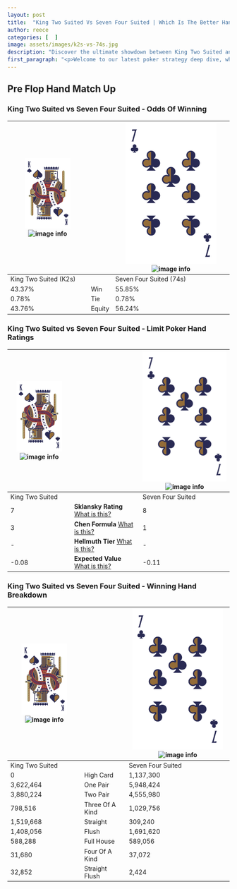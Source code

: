 ```yaml
---
layout: post
title:  "King Two Suited Vs Seven Four Suited | Which Is The Better Hand In Poker? A Complete Guide"
author: reece
categories: [  ]
image: assets/images/k2s-vs-74s.jpg
description: "Discover the ultimate showdown between King Two Suited and Seven Four Suited in poker! Uncover the odds, strategies, and scenarios where one hand triumphs over the other. Get ready to up your poker game with this thrilling analysis."
first_paragraph: "<p>Welcome to our latest poker strategy deep dive, where we're pitting two distinct hands against each other in a high-stakes showdown: King Two Suited vs Seven Four Suited.</p><p>In the dynamic world of poker, every decision counts, and knowing which hand holds the upper hand is key to your success at the table.</p><p>In this article, we'll dissect these two hands, explore the scenarios where one dominates the other, and equip you with the knowledge to make strategic choices that can tip the odds in your favor.</p><p>Get ready to unravel the intriguing dynamics of these poker hands and elevate your game to new heights.</p>"
---
```




[comment]: # (sp0)

## Pre Flop Hand Match Up

<div class="table hand-ratings" markdown="1"> 



### King Two Suited vs Seven Four Suited - Odds Of Winning


    
| ![image info](assets/images/hand1/K.png) ![image info](assets/images/hand1/2s.png) |  | ![image info](assets/images/hand2/7.png) ![image info](assets/images/hand2/4s.png) |
| -------- | -------- | -------- |
| King Two Suited (K2s) |  | Seven Four Suited (74s) |
| 43.37% | Win | 55.85% |
| 0.78% | Tie | 0.78% |
| 43.76% | Equity | 56.24% |




[comment]: # (sp1)



### King Two Suited vs Seven Four Suited - Limit Poker Hand Ratings


    
| ![image info](assets/images/hand1/K.png) ![image info](assets/images/hand1/2s.png) |  | ![image info](assets/images/hand2/7.png) ![image info](assets/images/hand2/4s.png) |
| -------- | -------- | -------- |
| King Two Suited |  | Seven Four Suited |
| 7 | **Sklansky Rating** [What is this?](/sklansky-rating-explained) | 8 |
| 3 | **Chen Formula** [What is this?](/chen-formula-explained) | 1 |
| - | **Hellmuth Tier** [What is this?](/Hellmuth-tier-explained) | - |
| -0.08 | **Expected Value** [What is this?](/expected-value-explained) | -0.11 |




[comment]: # (sp2)



### King Two Suited vs Seven Four Suited - Winning Hand Breakdown


    
| ![image info](assets/images/hand1/K.png) ![image info](assets/images/hand1/2s.png) |  | ![image info](assets/images/hand2/7.png) ![image info](assets/images/hand2/4s.png) |
| -------- | -------- | -------- |
| King Two Suited |  | Seven Four Suited |
| 0 | High Card | 1,137,300 |
| 3,622,464 | One Pair | 5,948,424 |
| 3,880,224 | Two Pair | 4,555,980 |
| 798,516 | Three Of A Kind | 1,029,756 |
| 1,519,668 | Straight | 309,240 |
| 1,408,056 | Flush | 1,691,620 |
| 588,288 | Full House | 589,056 |
| 31,680 | Four Of A Kind | 37,072 |
| 32,852 | Straight Flush | 2,424 |




[comment]: # (sp3)



</div>

[comment]: # (sp4)



[comment]: # (sp5)

